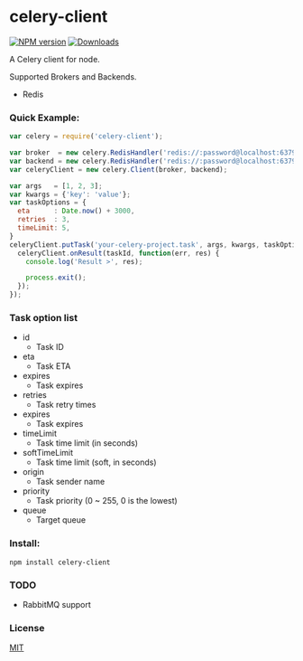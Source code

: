 # celery-client

[![NPM version][npm-image]][npm-url] [![Downloads][downloads-image]][npm-url]

A Celery client for node.

Supported Brokers and Backends.
- Redis

### Quick Example:
```javascript
var celery = require('celery-client');

var broker  = new celery.RedisHandler('redis://:password@localhost:6379/0');
var backend = new celery.RedisHandler('redis://:password@localhost:6379/1');
var celeryClient = new celery.Client(broker, backend);

var args   = [1, 2, 3];
var kwargs = {'key': 'value'};
var taskOptions = {
  eta      : Date.now() + 3000,
  retries  : 3,
  timeLimit: 5,
}
celeryClient.putTask('your-celery-project.task', args, kwargs, taskOptions, function(err, taskId) {
  celeryClient.onResult(taskId, function(err, res) {
    console.log('Result >', res);

    process.exit();
  });
});
```

### Task option list
- id
  - Task ID
- eta
  - Task ETA
- expires
  - Task expires
- retries
  - Task retry times
- expires
  - Task expires
- timeLimit
  - Task time limit (in seconds)
- softTimeLimit
  - Task time limit (soft, in seconds)
- origin
  - Task sender name
- priority
  - Task priority (0 ~ 255, 0 is the lowest)
- queue
  - Target queue

### Install:
```shell
npm install celery-client
```

### TODO

- RabbitMQ support

### License
[MIT](LICENSE)

[downloads-image]: http://img.shields.io/npm/dm/celery-client.svg

[npm-url]: https://npmjs.org/package/celery-client
[npm-image]: http://img.shields.io/npm/v/celery-client.svg

